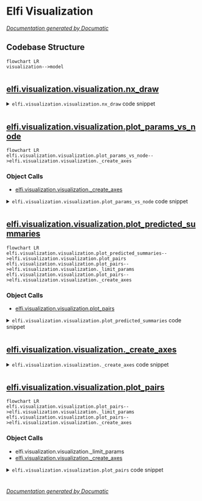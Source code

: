 # Elfi Visualization

[_Documentation generated by Documatic_](https://www.documatic.com)

<!---Documatic-section-Codebase Structure-start--->
## Codebase Structure

<!---Documatic-block-system_architecture-start--->
```mermaid
flowchart LR
visualization-->model
```
<!---Documatic-block-system_architecture-end--->

# #
<!---Documatic-section-Codebase Structure-end--->

<!---Documatic-section-elfi.visualization.visualization.nx_draw-start--->
## [elfi.visualization.visualization.nx_draw](9-elfi_visualization.md#elfi.visualization.visualization.nx_draw)

<!---Documatic-section-nx_draw-start--->
<!---Documatic-block-elfi.visualization.visualization.nx_draw-start--->
<details>
	<summary><code>elfi.visualization.visualization.nx_draw</code> code snippet</summary>

```python
def nx_draw(G, internal=False, param_names=False, filename=None, format=None):
    try:
        from graphviz import Digraph
    except ImportError:
        raise ImportError('The graphviz library is required for this feature.')
    if isinstance(G, ElfiModel):
        G = G.source_net
    elif isinstance(G, NodeReference):
        G = G.model.source_net
    dot = Digraph(format=format)
    hidden = set()
    for (n, state) in G.nodes(data=True):
        if not internal and n[0] == '_' and (state['attr_dict'].get('_class') == Constant):
            hidden.add(n)
            continue
        _format = {'shape': 'circle', 'fillcolor': 'gray80', 'style': 'solid'}
        if state['attr_dict'].get('_observable'):
            _format['style'] = 'filled'
        dot.node(n, **_format)
    for (u, v, label) in G.edges(data='param', default=''):
        if not internal and u in hidden:
            continue
        label = label if param_names else ''
        dot.edge(u, v, str(label))
    if filename is not None:
        dot.render(filename)
    return dot
```
</details>
<!---Documatic-block-elfi.visualization.visualization.nx_draw-end--->
<!---Documatic-section-nx_draw-end--->

# #
<!---Documatic-section-elfi.visualization.visualization.nx_draw-end--->

<!---Documatic-section-elfi.visualization.visualization.plot_params_vs_node-start--->
## [elfi.visualization.visualization.plot_params_vs_node](9-elfi_visualization.md#elfi.visualization.visualization.plot_params_vs_node)

<!---Documatic-section-plot_params_vs_node-start--->
```mermaid
flowchart LR
elfi.visualization.visualization.plot_params_vs_node-->elfi.visualization.visualization._create_axes
```

### Object Calls

* [elfi.visualization.visualization._create_axes](9-elfi_visualization.md#elfi.visualization.visualization._create_axes)

<!---Documatic-block-elfi.visualization.visualization.plot_params_vs_node-start--->
<details>
	<summary><code>elfi.visualization.visualization.plot_params_vs_node</code> code snippet</summary>

```python
def plot_params_vs_node(node, n_samples=100, func=None, seed=None, axes=None, **kwargs):
    model = node.model
    parameters = model.parameter_names
    node_name = node.name
    if node_name in parameters:
        outputs = [node_name]
        shape = (1, 1)
        bins = kwargs.pop('bins', 20)
    else:
        outputs = parameters + [node_name]
        n_params = len(parameters)
        ncols = n_params if n_params < 5 else 5
        ncols = kwargs.pop('ncols', ncols)
        edgecolor = kwargs.pop('edgecolor', 'none')
        dot_size = kwargs.pop('s', 20)
        shape = (1 + n_params // (ncols + 1), ncols)
    data = model.generate(batch_size=n_samples, outputs=outputs, seed=seed)
    if func is not None:
        if hasattr(func, '__name__'):
            node_name = func.__name__
        else:
            node_name = 'func'
        data[node_name] = func(data[node.name])
    if data[node_name].shape != (n_samples,):
        raise NotImplementedError('The plotted quantity must have shape ({},), was {}.'.format(n_samples, data[node_name].shape))
    (axes, kwargs) = _create_axes(axes, shape, sharey=True, **kwargs)
    axes = axes.ravel()
    if len(outputs) == 1:
        axes[0].hist(data[node_name], bins=bins, normed=True)
        axes[0].set_xlabel(node_name)
    else:
        for (idx, key) in enumerate(parameters):
            axes[idx].scatter(data[key], data[node_name], s=dot_size, edgecolor=edgecolor, **kwargs)
            axes[idx].set_xlabel(key)
        axes[0].set_ylabel(node_name)
        for idx in range(len(parameters), len(axes)):
            axes[idx].set_axis_off()
    return axes
```
</details>
<!---Documatic-block-elfi.visualization.visualization.plot_params_vs_node-end--->
<!---Documatic-section-plot_params_vs_node-end--->

# #
<!---Documatic-section-elfi.visualization.visualization.plot_params_vs_node-end--->

<!---Documatic-section-elfi.visualization.visualization.plot_predicted_summaries-start--->
## [elfi.visualization.visualization.plot_predicted_summaries](9-elfi_visualization.md#elfi.visualization.visualization.plot_predicted_summaries)

<!---Documatic-section-plot_predicted_summaries-start--->
```mermaid
flowchart LR
elfi.visualization.visualization.plot_predicted_summaries-->elfi.visualization.visualization.plot_pairs
elfi.visualization.visualization.plot_pairs-->elfi.visualization.visualization._limit_params
elfi.visualization.visualization.plot_pairs-->elfi.visualization.visualization._create_axes
```

### Object Calls

* [elfi.visualization.visualization.plot_pairs](9-elfi_visualization.md#elfi.visualization.visualization.plot_pairs)

<!---Documatic-block-elfi.visualization.visualization.plot_predicted_summaries-start--->
<details>
	<summary><code>elfi.visualization.visualization.plot_predicted_summaries</code> code snippet</summary>

```python
def plot_predicted_summaries(model=None, summary_names=None, n_samples=100, seed=None, bins=20, axes=None, add_observed=True, draw_upper_triagonal=False, **kwargs):
    dot_size = kwargs.pop('s', 8)
    samples = model.generate(batch_size=n_samples, outputs=summary_names, seed=seed)
    reference_value = model.generate(with_values=model.observed, outputs=summary_names)
    reference_value = reference_value if add_observed else None
    plot_pairs(samples, selector=None, bins=bins, axes=axes, reference_value=reference_value, s=dot_size, draw_upper_triagonal=draw_upper_triagonal)
```
</details>
<!---Documatic-block-elfi.visualization.visualization.plot_predicted_summaries-end--->
<!---Documatic-section-plot_predicted_summaries-end--->

# #
<!---Documatic-section-elfi.visualization.visualization.plot_predicted_summaries-end--->

<!---Documatic-section-elfi.visualization.visualization._create_axes-start--->
## [elfi.visualization.visualization._create_axes](9-elfi_visualization.md#elfi.visualization.visualization._create_axes)

<!---Documatic-section-_create_axes-start--->
<!---Documatic-block-elfi.visualization.visualization._create_axes-start--->
<details>
	<summary><code>elfi.visualization.visualization._create_axes</code> code snippet</summary>

```python
def _create_axes(axes, shape, **kwargs):
    fig_kwargs = {}
    kwargs['figsize'] = kwargs.get('figsize', (4 * shape[1], 4 * shape[0]))
    for k in ['figsize', 'sharex', 'sharey', 'dpi', 'num']:
        if k in kwargs.keys():
            fig_kwargs[k] = kwargs.pop(k)
    if axes is not None:
        axes = np.atleast_2d(axes)
    else:
        (fig, axes) = plt.subplots(ncols=shape[1], nrows=shape[0], **fig_kwargs)
        axes = np.reshape(axes, shape)
        fig.tight_layout(pad=2.0, h_pad=1.08, w_pad=1.08)
        fig.subplots_adjust(wspace=0.2, hspace=0.2)
    return (axes, kwargs)
```
</details>
<!---Documatic-block-elfi.visualization.visualization._create_axes-end--->
<!---Documatic-section-_create_axes-end--->

# #
<!---Documatic-section-elfi.visualization.visualization._create_axes-end--->

<!---Documatic-section-elfi.visualization.visualization.plot_pairs-start--->
## [elfi.visualization.visualization.plot_pairs](9-elfi_visualization.md#elfi.visualization.visualization.plot_pairs)

<!---Documatic-section-plot_pairs-start--->
```mermaid
flowchart LR
elfi.visualization.visualization.plot_pairs-->elfi.visualization.visualization._limit_params
elfi.visualization.visualization.plot_pairs-->elfi.visualization.visualization._create_axes
```

### Object Calls

* elfi.visualization.visualization._limit_params
* [elfi.visualization.visualization._create_axes](9-elfi_visualization.md#elfi.visualization.visualization._create_axes)

<!---Documatic-block-elfi.visualization.visualization.plot_pairs-start--->
<details>
	<summary><code>elfi.visualization.visualization.plot_pairs</code> code snippet</summary>

```python
def plot_pairs(samples, selector=None, bins=20, reference_value=None, axes=None, draw_upper_triagonal=False, **kwargs):
    samples = _limit_params(samples, selector)
    shape = (len(samples), len(samples))
    edgecolor = kwargs.pop('edgecolor', 'black')
    dot_size = kwargs.pop('s', 2)
    (axes, kwargs) = _create_axes(axes, shape, **kwargs)
    for (idx_row, key_row) in enumerate(samples):
        min_samples = samples[key_row].min()
        max_samples = samples[key_row].max()
        for (idx_col, key_col) in enumerate(samples):
            if idx_row == idx_col:
                axes[idx_row, idx_col].hist(samples[key_row], bins=bins, density=True, **kwargs)
                if reference_value is not None:
                    axes[idx_row, idx_col].plot(reference_value[key_row], 0, color='red', alpha=1.0, linewidth=2, marker='X', clip_on=False, markersize=12)
                axes[idx_row, idx_col].get_yaxis().set_ticklabels([])
                axes[idx_row, idx_col].set(xlim=(min_samples, max_samples))
            elif idx_row > idx_col or draw_upper_triagonal:
                axes[idx_row, idx_col].plot(samples[key_col], samples[key_row], linestyle='', marker='o', alpha=0.6, clip_on=False, markersize=dot_size, markeredgecolor=edgecolor, **kwargs)
                if reference_value is not None:
                    axes[idx_row, idx_col].plot([samples[key_col].min(), samples[key_col].max()], [reference_value[key_row], reference_value[key_row]], color='red', alpha=0.8, linewidth=2)
                    axes[idx_row, idx_col].plot([reference_value[key_col], reference_value[key_col]], [samples[key_row].min(), samples[key_row].max()], color='red', alpha=0.8, linewidth=2)
                axes[idx_row, idx_col].axis([samples[key_col].min(), samples[key_col].max(), samples[key_row].min(), samples[key_row].max()])
            elif idx_row < idx_col:
                axes[idx_row, idx_col].axis('off')
        axes[idx_row, 0].set_ylabel(key_row)
        axes[-1, idx_row].set_xlabel(key_row)
    return axes
```
</details>
<!---Documatic-block-elfi.visualization.visualization.plot_pairs-end--->
<!---Documatic-section-plot_pairs-end--->

# #
<!---Documatic-section-elfi.visualization.visualization.plot_pairs-end--->

[_Documentation generated by Documatic_](https://www.documatic.com)